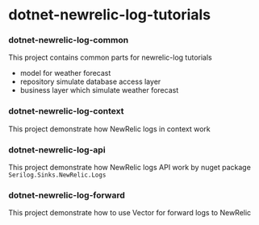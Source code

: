 # dotnet-newrelic-log-tutorials

### dotnet-newrelic-log-common

This project contains common parts for newrelic-log tutorials
- model for weather forecast
- repository simulate database access layer
- business layer which simulate weather forecast

### dotnet-newrelic-log-context

This project demonstrate how NewRelic logs in context work

### dotnet-newrelic-log-api

This project demonstrate how NewRelic logs API work by nuget package `Serilog.Sinks.NewRelic.Logs`

### dotnet-newrelic-log-forward

This project demonstrate how to use Vector for forward logs to NewRelic
